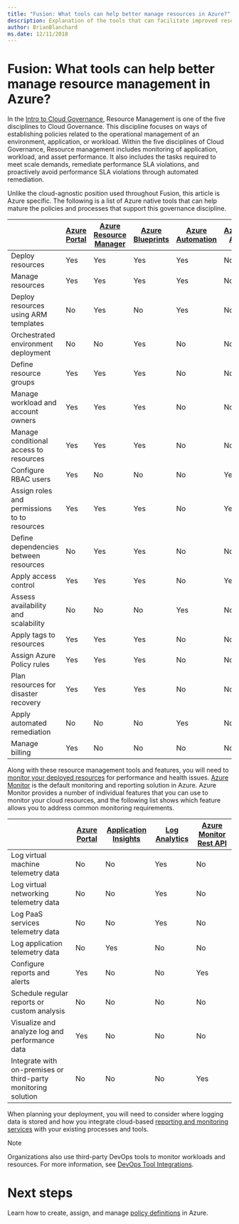 ```yaml
---
title: "Fusion: What tools can help better manage resources in Azure?"
description: Explanation of the tools that can facilitate improved resource management in Azure
author: BrianBlanchard
ms.date: 12/11/2018
---
```


# Fusion: What tools can help better manage resource management in Azure?


In the [Intro to Cloud Governance](../overview.md), Resource Management is one of the five disciplines to Cloud Governance. This discipline focuses on ways of establishing policies related to the operational management of an environment, application, or workload. Within the five disciplines of Cloud Governance, Resource management includes monitoring of application, workload, and asset performance. It also includes the tasks required to meet scale demands, remediate performance SLA violations, and proactively avoid performance SLA violations through automated remediation.

Unlike the cloud-agnostic position used throughout Fusion, this article is Azure specific. The following is a list of Azure native tools that can help mature the policies and processes that support this governance discipline.


|    | [Azure Portal](https://azure.microsoft.com/en-us/features/azure-portal/)  | [Azure Resource Manager](https://docs.microsoft.com/en-us/azure/azure-resource-manager/resource-group-overview)  | [Azure Blueprints](https://docs.microsoft.com/en-us/azure/governance/blueprints/overview) | [Azure Automation](https://docs.microsoft.com/en-us/azure/automation/automation-intro) | [Azure AD](https://docs.microsoft.com/en-us/azure/active-directory/fundamentals/active-directory-whatis) |
|---------|---------|---------|---------|---------|---------|
| Deploy resources                             | Yes | Yes | Yes | Yes | No  |
| Manage resources                             | Yes | Yes | Yes | Yes | No  |
| Deploy resources using ARM templates         | No  | Yes | No  | Yes | No  |
| Orchestrated environment deployment          | No  | No  | Yes | No  | No  |
| Define resource groups                       | Yes | Yes | Yes | No  | No  |
| Manage workload and account owners           | Yes | Yes | Yes | No  | No  |
| Manage conditional access to resources       | Yes | Yes | Yes | No  | No  |
| Configure RBAC users                         | Yes | No  | No  | No  | Yes |
| Assign roles and permissions to to resources | Yes | Yes | Yes | No  | Yes |
| Define dependencies between resources        | No  | Yes | Yes | No  | No  |
| Apply access control                         | Yes | Yes | Yes | No  | Yes |
| Assess availability and scalability          | No  | No  | No  | Yes | No  |
| Apply tags to resources                      | Yes | Yes | Yes | No  | No  |
| Assign Azure Policy rules                    | Yes | Yes | Yes | No  | No  |
| Plan resources for disaster recovery         | Yes | Yes | Yes | No  | No  |
| Apply automated remediation                  | No  | No  | No  | Yes | No  |
| Manage billing                               | Yes | No  | No  | No  | No  |

Along with these resource management tools and features, you will need to [monitor your deployed resources](../monitoring-enforcement/overview.md) for performance and health issues. [Azure Monitor](https://docs.microsoft.com/en-us/azure/azure-monitor/overview) is the default monitoring and reporting solution in Azure. Azure Monitor provides a number of individual features that you can use to monitor your cloud resources, and the following list shows which feature allows you to address common monitoring requirements.

|                                                    | [Azure Portal](https://azure.microsoft.com/en-us/features/azure-portal/) | [Application Insights](https://docs.microsoft.com/en-us/azure/application-insights/app-insights-overview) | [Log Analytics](https://docs.microsoft.com/en-us/azure/azure-monitor/log-query/log-query-overview) | [Azure Monitor Rest API](https://docs.microsoft.com/en-us/rest/api/monitor/) |
|----------------------------------------------------|--------------|----------------------|---------------|------------------------|
| Log virtual machine telemetry data                 | No           | No                   | Yes           | No                     |
| Log virtual networking telemetry data              | No           | No                   | Yes           | No                     |
| Log PaaS services telemetry data                   | No           | No                   | Yes           | No                     |
| Log application telemetry data                     | No           | Yes                  | No            | No                     |
| Configure reports and alerts                       | Yes          | No                   | No            | Yes                    |
| Schedule regular reports or custom analysis        | No           | No                   | No            | No                     |
| Visualize and analyze log and performance data     | Yes          | No                   | No            | No                     |
| Integrate with on-premises or third-party monitoring solution     | No           | No                   | No            | Yes                    |

When planning your deployment, you will need to consider where logging data is stored and how you integrate cloud-based [reporting and monitoring services](../../infrastructure/logs-and-reporting/overview.md) with your existing processes and tools. 

> [!Note]
> Organizations also use third-party DevOps tools to monitor workloads and resources. For more information, see [DevOps Tool Integrations](https://azure.microsoft.com/en-us/products/devops-tool-integrations/).


# Next steps
Learn how to create, assign, and manage [policy definitions](https://docs.microsoft.com/en-us/azure/governance/policy/) in Azure. 

